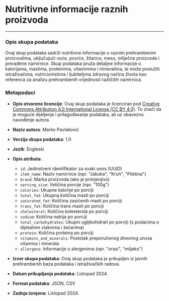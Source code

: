 # Nutritivne informacije raznih proizvoda
---

### Opis skupa podataka
Ovaj skup podataka sadrži nutritivne informacije o raznim prehrambenim proizvodima, uključujući voće, povrće, žitarice, meso, mliječne proizvode i prerađene namirnice. Skup podataka pruža detaljne informacije o kalorijama, mastima, proteinima, vitaminima i mineralima, te može poslužiti istraživačima, nutricionistima i ljubiteljima zdravog načina života kao referenca za analizu prehrambenih vrijednosti različitih namirnica.

### Metapodaci

- **Opis otvorene licencije**: Ovaj skup podataka je licenciran pod [Creative Commons Attribution 4.0 International License (CC BY 4.0)](https://creativecommons.org/licenses/by/4.0/). To znači da je moguće dijeljenje i prilagođavanje podataka, ali uz obavezno navođenje autora.
  
- **Naziv autora**: Marko Pavlaković
  
- **Verzija skupa podataka**: 1.0
  
- **Jezik**: Engleski
  
- **Opis atributa**:
  - `id`: Jedinstveni identifikator za svaki unos (UUID)
  - `item_name`: Naziv namirnice (npr. "Jabuka", "Kruh", "Piletina")
  - `brand`: Marka proizvoda (ako je primjenjivo)
  - `serving_size`: Veličina porcije (npr. "100g")
  - `calories`: Ukupne kalorije po porciji
  - `total_fat`: Ukupna količina masti po porciji
  - `saturated_fat`: Količina zasićenih masti po porciji
  - `trans_fat`: Količina trans masti po porciji
  - `cholesterol`: Količina kolesterola po porciji
  - `sodium`: Količina natrija po porciji
  - `total_carbohydrates`: Ukupni ugljikohidrati po porciji (s podacima o dijetalnim vlaknima i šećerima)
  - `protein`: Količina proteina po porciji
  - `vitamins_and_minerals`: Postotak preporučenog dnevnog unosa vitamina i minerala
  - `allergens`: Informacije o alergenima (npr. "orasi", "mlijeko")

- **Izvor skupa podataka**: Ovaj skup podataka je prikupljen iz javnih prehrambenih baza podataka i istraživačkih radova.

- **Datum prikupljanja podataka**: Listopad 2024.

- **Format podataka**: JSON, CSV

- **Zadnja izmjena**: Listopad 2024.
